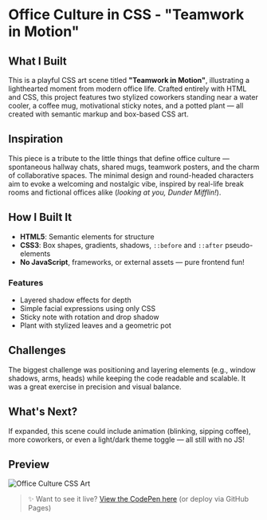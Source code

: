 # Office Culture in CSS - "Teamwork in Motion"

## What I Built
This is a playful CSS art scene titled **"Teamwork in Motion"**, illustrating a lighthearted moment from modern office life. Crafted entirely with HTML and CSS, this project features two stylized coworkers standing near a water cooler, a coffee mug, motivational sticky notes, and a potted plant — all created with semantic markup and box-based CSS art.

## Inspiration
This piece is a tribute to the little things that define office culture — spontaneous hallway chats, shared mugs, teamwork posters, and the charm of collaborative spaces. The minimal design and round-headed characters aim to evoke a welcoming and nostalgic vibe, inspired by real-life break rooms and fictional offices alike (*looking at you, Dunder Mifflin!*).

## How I Built It
- **HTML5**: Semantic elements for structure
- **CSS3**: Box shapes, gradients, shadows, `::before` and `::after` pseudo-elements
- **No JavaScript**, frameworks, or external assets — pure frontend fun!

### Features
- Layered shadow effects for depth
- Simple facial expressions using only CSS
- Sticky note with rotation and drop shadow
- Plant with stylized leaves and a geometric pot

## Challenges
The biggest challenge was positioning and layering elements (e.g., window shadows, arms, heads) while keeping the code readable and scalable. It was a great exercise in precision and visual balance.

## What's Next?
If expanded, this scene could include animation (blinking, sipping coffee), more coworkers, or even a light/dark theme toggle — all still with no JS!

## Preview

![Office Culture CSS Art](./preview.png)

> ✨ Want to see it live? [View the CodePen here](#) (or deploy via GitHub Pages)

